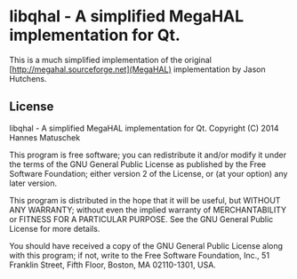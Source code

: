 # libqhal - A simplified MegaHAL implementation for Qt.

This is a much simplified implementation of the original 
[http://megahal.sourceforge.net](MegaHAL) implementation by 
Jason Hutchens. 


## License

libqhal - A simplified MegaHAL implementation for Qt.
Copyright (C) 2014 Hannes Matuschek

This program is free software; you can redistribute it and/or
modify it under the terms of the GNU General Public License
as published by the Free Software Foundation; either version 2
of the License, or (at your option) any later version.

This program is distributed in the hope that it will be useful,
but WITHOUT ANY WARRANTY; without even the implied warranty of
MERCHANTABILITY or FITNESS FOR A PARTICULAR PURPOSE.  See the
GNU General Public License for more details.

You should have received a copy of the GNU General Public License
along with this program; if not, write to the Free Software
Foundation, Inc., 51 Franklin Street, Fifth Floor, Boston, MA  02110-1301, USA.
